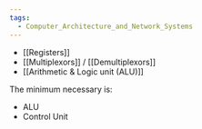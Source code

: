 ```yaml
---
tags:
  - Computer_Architecture_and_Network_Systems
---
```

- [[Registers]]
- [[Multiplexors]] / [[Demultiplexors]]
- [[Arithmetic & Logic unit (ALU)]]


The minimum necessary is:
- ALU
- Control Unit